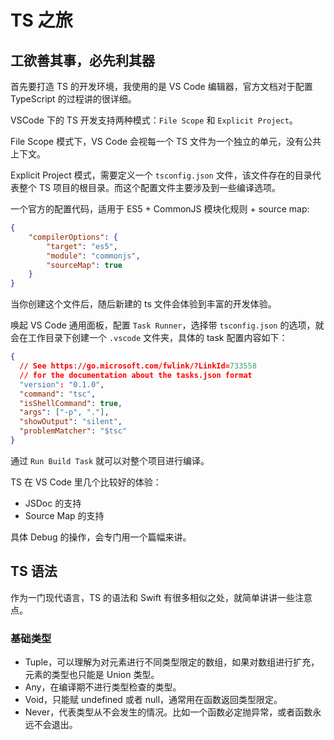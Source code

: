 # TS 之旅

## 工欲善其事，必先利其器

首先要打造 TS 的开发环境，我使用的是 VS Code 编辑器，官方文档对于配置 TypeScript 的过程讲的很详细。

VSCode 下的 TS 开发支持两种模式：`File Scope` 和 `Explicit Project`。

File Scope 模式下，VS Code 会视每一个 TS 文件为一个独立的单元，没有公共上下文。

Explicit Project 模式，需要定义一个 `tsconfig.json` 文件，该文件存在的目录代表整个 TS 项目的根目录。而这个配置文件主要涉及到一些编译选项。

一个官方的配置代码，适用于 ES5 + CommonJS 模块化规则 + source map:

```json
{
    "compilerOptions": {
        "target": "es5",
        "module": "commonjs",
        "sourceMap": true
    }
}
```

当你创建这个文件后，随后新建的 ts 文件会体验到丰富的开发体验。

唤起 VS Code 通用面板，配置 `Task Runner`，选择带 `tsconfig.json` 的选项，就会在工作目录下创建一个 `.vscode` 文件夹，具体的 task 配置内容如下：

```json
{
  // See https://go.microsoft.com/fwlink/?LinkId=733558
  // for the documentation about the tasks.json format
  "version": "0.1.0",
  "command": "tsc",
  "isShellCommand": true,
  "args": ["-p", "."],
  "showOutput": "silent",
  "problemMatcher": "$tsc"
}
```

通过 `Run Build Task` 就可以对整个项目进行编译。

TS 在 VS Code 里几个比较好的体验：

- JSDoc 的支持
- Source Map 的支持

具体 Debug 的操作，会专门用一个篇幅来讲。

## TS 语法

作为一门现代语言，TS 的语法和 Swift 有很多相似之处，就简单讲讲一些注意点。

### 基础类型

- Tuple，可以理解为对元素进行不同类型限定的数组，如果对数组进行扩充，元素的类型也只能是 Union 类型。
- Any，在编译期不进行类型检查的类型。
- Void，只能赋 undefined 或者 null，通常用在函数返回类型限定。
- Never，代表类型从不会发生的情况。比如一个函数必定抛异常，或者函数永远不会退出。

